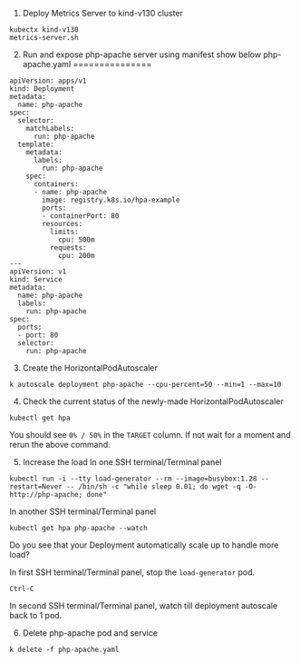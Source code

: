1. Deploy Metrics Server to kind-v130 cluster
```
kubectx kind-v130
metrics-server.sh
```

2. Run and expose php-apache server using manifest show below
php-apache.yaml
===============
```
apiVersion: apps/v1
kind: Deployment
metadata:
  name: php-apache
spec:
  selector:
    matchLabels:
      run: php-apache
  template:
    metadata:
      labels:
        run: php-apache
    spec:
      containers:
      - name: php-apache
        image: registry.k8s.io/hpa-example
        ports:
        - containerPort: 80
        resources:
          limits:
            cpu: 500m
          requests:
            cpu: 200m
---
apiVersion: v1
kind: Service
metadata:
  name: php-apache
  labels:
    run: php-apache
spec:
  ports:
  - port: 80
  selector:
    run: php-apache
```

3. Create the HorizontalPodAutoscaler
```
k autoscale deployment php-apache --cpu-percent=50 --min=1 --max=10
```

4. Check the current status of the newly-made HorizontalPodAutoscaler
```
kubectl get hpa
```
You should see `0% / 50%` in the `TARGET` column. If not wait for a moment and rerun the above command.

5. Increase the load
In one SSH terminal/Terminal panel
```
kubectl run -i --tty load-generator --rm --image=busybox:1.28 --restart=Never -- /bin/sh -c "while sleep 0.01; do wget -q -O- http://php-apache; done"
```
In another SSH terminal/Terminal panel
```
kubectl get hpa php-apache --watch
```
Do you see that your Deployment automatically scale up to handle more load?

In first SSH terminal/Terminal panel, stop the `load-generator` pod.
```
Ctrl-C
```
In second SSH terminal/Terminal panel, watch till deployment autoscale back to 1 pod.

6. Delete php-apache pod and service
```
k delete -f php-apache.yaml
```